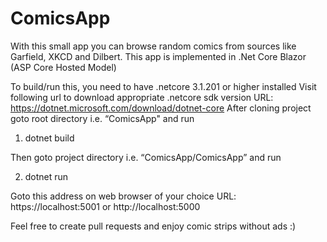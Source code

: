 # ComicsApp
With this small app you can browse random comics from sources like Garfield, XKCD and Dilbert. This app is implemented in .Net Core Blazor (ASP Core Hosted Model)


To build/run this, you need to have .netcore 3.1.201 or higher installed
Visit following url to download appropriate .netcore sdk version 
URL: https://dotnet.microsoft.com/download/dotnet-core
After cloning project goto root directory i.e. “ComicsApp" and run

1) dotnet build

Then goto project directory i.e. “ComicsApp/ComicsApp” and run

2) dotnet run

Goto this address on web browser of your choice 
URL: https://localhost:5001 or http://localhost:5000

Feel free to create pull requests and enjoy comic strips without ads :)
